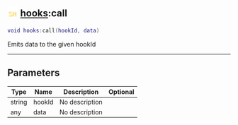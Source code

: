 ## <img src="../../.gitbook/assets/shared.png" width="24" height=24 /> [hooks](https://iaswiki.rawr.dev/readme/hooks):call

```lua
void hooks:call(hookId, data)
```

Emits data to the given hookId

------
## Parameters

| Type   | Name | Description | Optional |
| ------ | ---- | ----------- | -------: |
| string | hookId | No description |  |
| any | data | No description |  |

